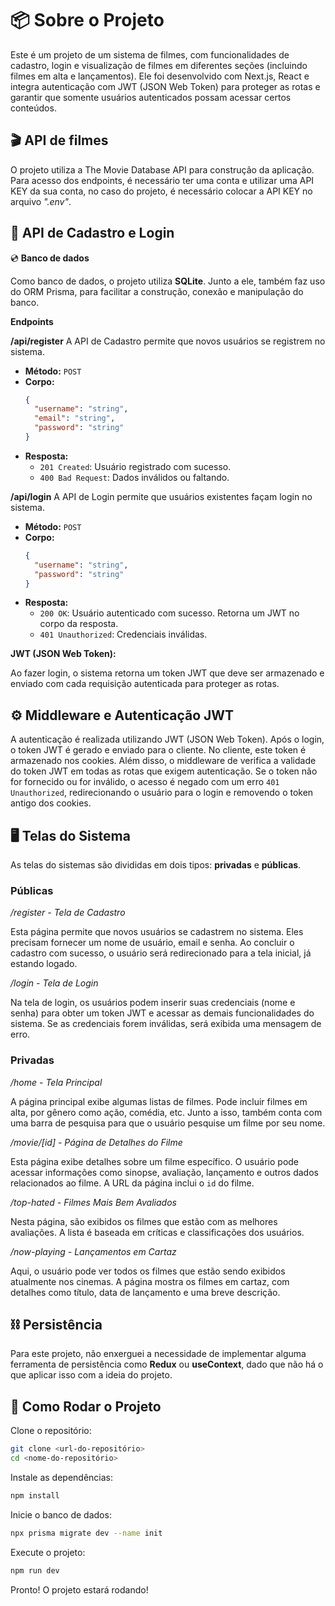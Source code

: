 # 📦 **Sobre o Projeto**

Este é um projeto de um sistema de filmes, com funcionalidades de cadastro, login e visualização de filmes em diferentes seções (incluindo filmes em alta e lançamentos). Ele foi desenvolvido com Next.js, React e integra autenticação com JWT (JSON Web Token) para proteger as rotas e garantir que somente usuários autenticados possam acessar certos conteúdos.

## 🎬 **API de filmes**

O projeto utiliza a The Movie Database API para construção da aplicação. Para acesso dos endpoints, é necessário ter uma conta e utilizar uma API KEY da sua conta, no caso do projeto, é necessário colocar a API KEY no arquivo *".env"*.

## 🔐 **API de Cadastro e Login**

💿 **Banco de dados**

Como banco de dados, o projeto utiliza **SQLite**. Junto a ele, também faz uso do ORM Prisma, para facilitar a construção, conexão e manipulação do banco.

**Endpoints**

**/api/register**
A API de Cadastro permite que novos usuários se registrem no sistema.

- **Método:** `POST`
- **Corpo:**
  ```json
  {
    "username": "string",
    "email": "string",
    "password": "string"
  }
  ```
- **Resposta:**
  - `201 Created`: Usuário registrado com sucesso.
  - `400 Bad Request`: Dados inválidos ou faltando.

**/api/login**
A API de Login permite que usuários existentes façam login no sistema.

- **Método:** `POST`
- **Corpo:**
  ```json
  {
    "username": "string",
    "password": "string"
  }
  ```
- **Resposta:**
  - `200 OK`: Usuário autenticado com sucesso. Retorna um JWT no corpo da resposta.
  - `401 Unauthorized`: Credenciais inválidas.

**JWT (JSON Web Token):**

Ao fazer login, o sistema retorna um token JWT que deve ser armazenado e enviado com cada requisição autenticada para proteger as rotas.

## ⚙️ **Middleware e Autenticação JWT**

A autenticação é realizada utilizando JWT (JSON Web Token). Após o login, o token JWT é gerado e enviado para o cliente. No cliente, este token é armazenado nos cookies. Além disso, o middleware de verifica a validade do token JWT em todas as rotas que exigem autenticação. Se o token não for fornecido ou for inválido, o acesso é negado com um erro `401 Unauthorized`, redirecionando o usuário para o login e removendo o token antigo dos cookies.

## 🖥️ **Telas do Sistema**

As telas do sistemas são divididas em dois tipos: **privadas** e **públicas**.

### **Públicas**

*/register - Tela de Cadastro*

Esta página permite que novos usuários se cadastrem no sistema. Eles precisam fornecer um nome de usuário, email e senha. Ao concluir o cadastro com sucesso, o usuário será redirecionado para a tela inicial, já estando logado.

*/login - Tela de Login*

Na tela de login, os usuários podem inserir suas credenciais (nome e senha) para obter um token JWT e acessar as demais funcionalidades do sistema. Se as credenciais forem inválidas, será exibida uma mensagem de erro.

### **Privadas**

*/home - Tela Principal*

A página principal exibe algumas listas de filmes. Pode incluir filmes em alta, por gênero como ação, comédia, etc. Junto a isso, também conta com uma barra de pesquisa para que o usuário pesquise um filme por seu nome.

*/movie/[id] - Página de Detalhes do Filme*

Esta página exibe detalhes sobre um filme específico. O usuário pode acessar informações como sinopse, avaliação, lançamento e outros dados relacionados ao filme. A URL da página inclui o `id` do filme.

*/top-hated - Filmes Mais Bem Avaliados*

Nesta página, são exibidos os filmes que estão com as melhores avaliações. A lista é baseada em críticas e classificações dos usuários.

*/now-playing - Lançamentos em Cartaz*

Aqui, o usuário pode ver todos os filmes que estão sendo exibidos atualmente nos cinemas. A página mostra os filmes em cartaz, com detalhes como título, data de lançamento e uma breve descrição.

## ⛓ **Persistência**

Para este projeto, não enxerguei a necessidade de implementar alguma ferramenta de persistência como **Redux** ou **useContext**, dado que não há o que aplicar isso com a ideia do projeto.

## 🚀 **Como Rodar o Projeto**

Clone o repositório:

```bash
git clone <url-do-repositório>
cd <nome-do-repositório>
```

Instale as dependências:

```bash
npm install
```
Inicie o banco de dados:

```bash
npx prisma migrate dev --name init
```

Execute o projeto:

```bash
npm run dev
```

Pronto! O projeto estará rodando!
